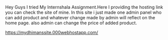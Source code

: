 Hey Guys I tried My Internshala Assignment.Here I providing the hosting link you can check the site of mine.
In this site i just made one admin panel who can add product and whatever change made by admin will reflect on the home page.
also admin can change the price of added product.


https://mydhimanssite.000webhostapp.com/
